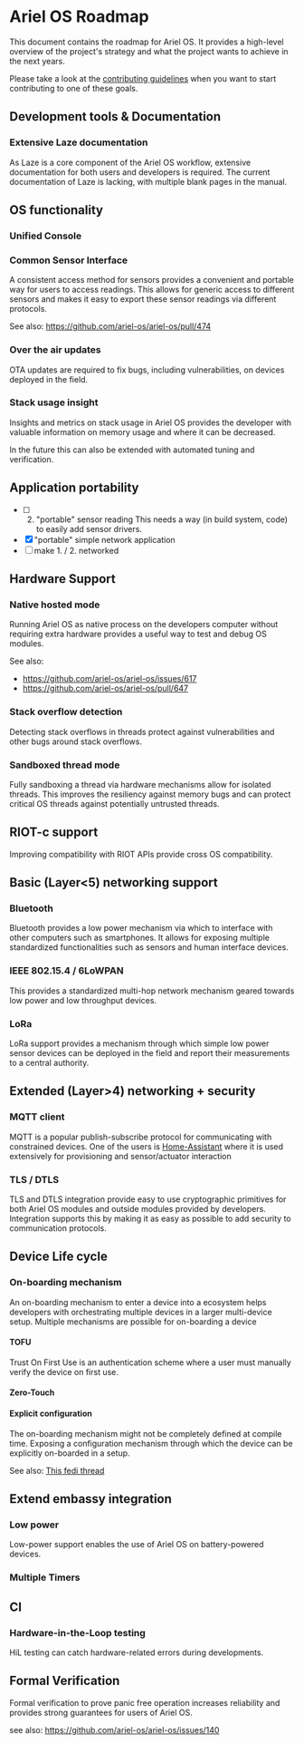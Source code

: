# Ariel OS Roadmap

This document contains the roadmap for Ariel OS.
It provides a high-level overview of the project's strategy
and what the project wants to achieve in the next years.

Please take a look at the [contributing guidelines]
when you want to start contributing to one of these goals.

## Development tools & Documentation

### Extensive Laze documentation

As Laze is a core component of the Ariel OS workflow,
extensive documentation for both users and developers is required.
The current documentation of Laze is lacking, with multiple blank pages in the
manual.

## OS functionality

### Unified Console

### Common Sensor Interface

A consistent access method for sensors provides a convenient and portable way
for users to access readings.
This allows for generic access to different sensors and makes it easy to export
these sensor readings via different protocols.

See also: https://github.com/ariel-os/ariel-os/pull/474

### Over the air updates

OTA updates are required to fix bugs, including vulnerabilities, on devices
deployed in the field.

### Stack usage insight

Insights and metrics on stack usage in Ariel OS provides the developer with
valuable information on memory usage and where it can be decreased.

In the future this can also be extended with automated tuning and verification.

## Application portability

- [ ] 2. "portable" sensor reading
       This needs a way (in build system, code) to easily add sensor drivers.
- [x] "portable" simple network application
- [ ] make 1. / 2. networked

## Hardware Support

### Native hosted mode

Running Ariel OS as native process on the developers computer without requiring
extra hardware provides a useful way to test and debug OS modules.

See also: 
 - https://github.com/ariel-os/ariel-os/issues/617
 - https://github.com/ariel-os/ariel-os/pull/647

### Stack overflow detection

Detecting stack overflows in threads protect against vulnerabilities and other
bugs around stack overflows.

### Sandboxed thread mode

Fully sandboxing a thread via hardware mechanisms allow for isolated threads.
This improves the resiliency against memory bugs and can protect critical OS
threads against potentially untrusted threads.

## RIOT-c support

Improving compatibility with RIOT APIs provide cross OS compatibility.

## Basic (Layer<5) networking support

### Bluetooth

Bluetooth provides a low power mechanism via which to interface
with other computers such as smartphones.
It allows for exposing multiple standardized functionalities
such as sensors and human interface devices.

### IEEE 802.15.4 / 6LoWPAN

This provides a standardized multi-hop network mechanism
geared towards low power and low throughput devices.

### LoRa

LoRa support provides a mechanism through which simple low power sensor devices
can be deployed in the field and report their measurements to a central
authority.

## Extended (Layer>4) networking + security 

### MQTT client

MQTT is a popular publish-subscribe protocol for communicating with constrained
devices. One of the users is [Home-Assistant] where it is used extensively for
provisioning and sensor/actuator interaction

### TLS / DTLS

TLS and DTLS integration provide easy to use cryptographic primitives for both
Ariel OS modules and outside modules provided by developers. Integration
supports this by making it as easy as possible to add security to communication
protocols.

## Device Life cycle

### On-boarding mechanism

An on-boarding mechanism to enter a device into a ecosystem helps
developers with orchestrating multiple devices in a larger multi-device setup.
Multiple mechanisms are possible for on-boarding a device

#### TOFU

Trust On First Use is an authentication scheme where a user must manually verify
the device on first use.

#### Zero-Touch

#### Explicit configuration

The on-boarding mechanism might not be completely defined at compile time.
Exposing a configuration mechanism through which the device can be explicitly
on-boarded in a setup.

See also: [This fedi thread](https://chaos.social/@chrysn/112803944916314295)

## Extend embassy integration

### Low power

Low-power support enables the use of Ariel OS on battery-powered devices.

### Multiple Timers

## CI

### Hardware-in-the-Loop testing

HiL testing can catch hardware-related errors during developments.

## Formal Verification

Formal verification to prove panic free operation increases reliability and
provides strong guarantees for users of Ariel OS.

see also: https://github.com/ariel-os/ariel-os/issues/140

[contributing guidelines]: ./CONTRIBUTING.md
[Home-Assistant]: https://github.com/home-assistant/core/
